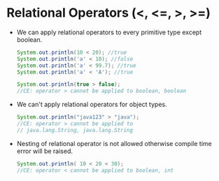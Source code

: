 # Relational Operators (<, <=, >, >=)

- We can apply relational operators to every primitive type except boolean.
  ```java linenums="1"
  System.out.println(10 < 20); //true
  System.out.println('a' < 10); //false
  System.out.println('a' < 99.7); //true
  System.out.println('a' < 'A'); //true
  
  System.out.println(true > false); 
  //CE: operator > cannot be applied to boolean, boolean
  ```

- We can't apply relational operators for object types.
  ```java linenums="1"
  System.out.println("java123" > "java"); 
  //CE: operator > cannot be applied to
  // java.lang.String, java.lang.String
  ```
  
- Nesting of relational operator is not allowed otherwise compile time error will be raised.
  ```java linenums="1"
  System.out.println( 10 < 20 < 30); 
  //CE: operator < cannot be applied to boolean, int 
  ```